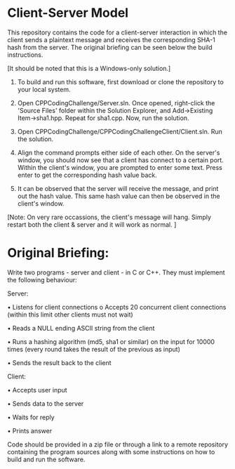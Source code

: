 # Client-Server Model

This repository contains the code for a client-server interaction in which the client sends a plaintext message and receives the corresponding SHA-1 hash from the server. The original briefing can be seen below the build instructions. 

[It should be noted that this is a Windows-only solution.]

1. To build and run this software, first download or clone the repository to your local system. 

2. Open CPPCodingChallenge/Server.sln. Once opened, right-click the 'Source Files' folder within the Solution Explorer, and Add->Existing Item->sha1.hpp. Repeat for sha1.cpp. Now, run the solution.

3. Open CPPCodingChallenge/CPPCodingChallengeClient/Client.sln. Run the solution. 

4. Align the command prompts either side of each other. On the server's window, you should now see that a client has connect to a certain port. Within the client's window, you are prompted to enter some text. Press enter to get the corresponding hash value back.

5. It can be observed that the server will receive the message, and print out the hash value. This same hash value can then be observed in the client's window. 

[Note: On very rare occassions, the client's message will hang. Simply restart both the client & server and it will work as normal. ]

# Original Briefing: 

Write two programs - server and client - in C or C++. They must implement the following behaviour: 
 
Server: 

•	Listens for client connections 
      o Accepts 20 concurrent client connections (within this limit other clients must not wait) 

•	Reads a NULL ending ASCII string from the client 

•	Runs a hashing algorithm (md5, sha1 or similar) on the input for 10000 times (every round takes the result of the previous as input)

•	Sends the result back to the client 
 
Client: 

•	Accepts user input 

•	Sends data to the server 

•	Waits for reply 

•	Prints answer 
 
Code should be provided in a zip file or through a link to a remote repository containing the program sources along with some instructions on how to build and run the software. 

